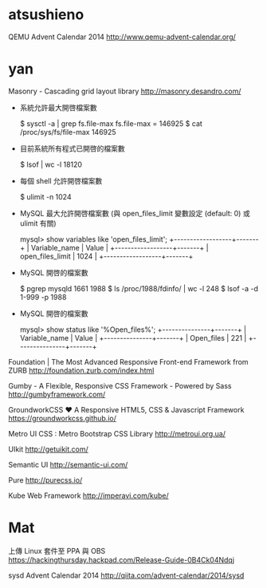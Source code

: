 # atsushieno

QEMU Advent Calendar 2014
<http://www.qemu-advent-calendar.org/>  

# yan

Masonry - Cascading grid layout library
<http://masonry.desandro.com/>  

* 系統允許最大開啓檔案數


    $ sysctl -a | grep fs.file-max
    fs.file-max = 146925
    $ cat /proc/sys/fs/file-max
    146925


* 目前系統所有程式已開啓的檔案數


    $ lsof | wc -l
    18120


* 每個 shell 允許開啓檔案數


    $ ulimit -n
    1024


* MySQL 最大允許開啓檔案數 (與 open_files_limit 變數設定 (default: 0) 或 ulimit 有關)


    mysql> show variables like 'open_files_limit';
    +------------------+-------+
    | Variable_name    | Value |
    +------------------+-------+
    | open_files_limit | 1024  |
    +------------------+-------+


* MySQL 開啓的檔案數


    $ pgrep mysqld
    1661
    1988
    $ ls /proc/1988/fdinfo/ | wc -l
    248
    $ lsof -a -d 1-999 -p 1988


* MySQL 開啓的檔案數


    mysql> show status like '%Open_files%';
    +---------------+-------+
    | Variable_name | Value |
    +---------------+-------+
    | Open_files    | 221   |
    +---------------+-------+


Foundation | The Most Advanced Responsive Front-end Framework from ZURB
<http://foundation.zurb.com/index.html>  

Gumby - A Flexible, Responsive CSS Framework - Powered by Sass
<http://gumbyframework.com/>  

GroundworkCSS ♥ A Responsive HTML5, CSS & Javascript Framework
<https://groundworkcss.github.io/>  

Metro UI CSS : Metro Bootstrap CSS Library
<http://metroui.org.ua/>  

UIkit
<http://getuikit.com/>  

Semantic UI
<http://semantic-ui.com/>  

Pure
<http://purecss.io/>  

Kube Web Framework
<http://imperavi.com/kube/>  

# Mat

上傳 Linux 套件至 PPA 與 OBS
<https://hackingthursday.hackpad.com/Release-Guide-0B4Ck04Ndqj>  

sysd Advent Calendar 2014
<http://qiita.com/advent-calendar/2014/sysd>  